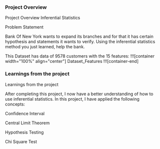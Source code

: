 ### Project Overview

 Project Overview
Inferential Statistics

Problem Statement

Bank Of New York wants to expand its branches and for that it has certain hypothesis and statements it wants to verify. Using the inferential statistics method you just learned, help the bank.

This Dataset has data of 9578 customers with the 15 features: !!![container width="100%" align="center"] Dataset_Features !!![container-end]


### Learnings from the project

 Learnings from the project

After completing this project, I now have a better understanding of how to use inferential statistics. In this project, I have applied the following concepts:

Confidence Interval

Central Limit Theorem

Hypothesis Testing

Chi Square Test


